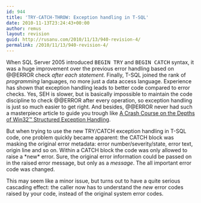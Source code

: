 ```yaml
---
id: 944
title: 'TRY-CATCH-THROW: Exception handling in T-SQL'
date: 2010-11-13T23:24:43+00:00
author: remus
layout: revision
guid: http://rusanu.com/2010/11/13/940-revision-4/
permalink: /2010/11/13/940-revision-4/
---
```

When SQL Server 2005 introduced <TT>BEGIN TRY</TT> and <TT>BEGIN CATCH</TT> syntax, it was a huge improvement over the previous error handling based on @@ERROR check _after each statement_. Finally, T-SQL joined the rank of _programming_ languages, no more just a data access language. Experience has shown that exception handling leads to better code compared to error checks. Yes, SEH is slower, but is basically impossible to maintain the code discipline to check @@ERROR after every operation, so exception handling is just so much easier to get right. And besides, @@ERROR never had such a masterpiece article to guide you trough like <a href="http://www.microsoft.com/msj/0197/exception/exception.aspx" target="_blank">A Crash Course on the Depths of Win32™ Structured Exception Handling</a>.

But when trying to use the new TRY/CATCH exception handling in T-SQL code, one problem quickly became apparent: the CATCH block was masking the original error metadata: error number/severity/state, error text, origin line and so on. Within a CATCH block the code was only allowed to raise a \*new\* error. Sure, the original error information could be passed on in the raised error message, but only as a _message_. The all important error code was changed.

This may seem like a minor issue, but turns out to have a quite serious cascading effect: the caller now has to understand the _new_ error codes raised by your code, instead of the original system error codes.